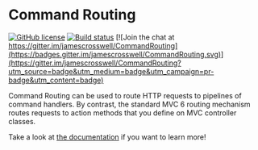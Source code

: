 # Command Routing

 [![GitHub license](https://img.shields.io/github/license/mashape/apistatus.svg)](./LICENSE.md)
 [![Build status](https://ci.appveyor.com/api/projects/status/fs9d54tb46t69kkd/branch/master?svg=true)](https://ci.appveyor.com/project/jamescrosswell/commandrouting/branch/master)
 [![Join the chat at https://gitter.im/jamescrosswell/CommandRouting](https://badges.gitter.im/jamescrosswell/CommandRouting.svg)](https://gitter.im/jamescrosswell/CommandRouting?utm_source=badge&utm_medium=badge&utm_campaign=pr-badge&utm_content=badge)

Command Routing can be used to route HTTP requests to pipelines of command handlers. By contrast, the standard MVC 6 routing mechanism routes requests to action methods that you define on MVC controller classes.

Take a look at [the documentation](http://commandrouting.readthedocs.org/en/latest/)  if you want to learn more!
